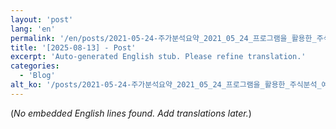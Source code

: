 ```yaml
---
layout: 'post'
lang: 'en'
permalink: '/en/posts/2021-05-24-주가분석요약_2021_05_24_프로그램을_활용한_주식분석_예상결과_12_25_51/'
title: '[2025-08-13] - Post'
excerpt: 'Auto-generated English stub. Please refine translation.'
categories:
  - 'Blog'
alt_ko: '/posts/2021-05-24-주가분석요약_2021_05_24_프로그램을_활용한_주식분석_예상결과_12_25_51/'
---
```


(*No embedded English lines found. Add translations later.*)
